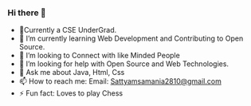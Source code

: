 ### Hi there 👋




- 🔭Currently a CSE UnderGrad. 
- 🌱 I’m currently learning Web Development and Contributing to Open Source.
- 👯 I’m looking to Connect with like Minded People
- 🤔 I’m looking for help with Open Source and Web Technologies.
- 💬 Ask me about Java, Html, Css
- 📫 How to reach me: Email: Sattyamsamania2810@gmail.com
- ⚡ Fun fact: Loves to play Chess 


